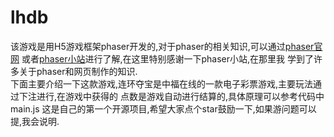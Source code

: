 # lhdb
  该游戏是用H5游戏框架phaser开发的,对于phaser的相关知识,可以通过[phaser官网](http://phaser.io/)
或者[phaser小站](https://www.phaser-china.com/)进行了解,在这里特别感谢一下phaser小站,在那里我
学到了许多关于phaser和网页制作的知识.  
  下面主要介绍一下这款游戏,连环夺宝是中福在线的一款电子彩票游戏,主要玩法通过下注进行,在游戏中获得的
点数是游戏自动进行结算的,具体原理可以参考代码中main.js
这是自己的第一个开源项目,希望大家点个star鼓励一下,如果游问题可以提,我会说明.
